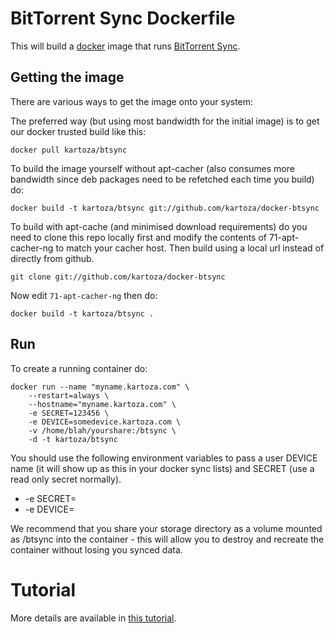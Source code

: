 BitTorrent Sync Dockerfile
==========================

This will build a [docker](http://www.docker/) image that runs [BitTorrent
Sync](http://labs.bittorrent.com/experiments/sync.html).

## Getting the image

There are various ways to get the image onto your system:


The preferred way (but using most bandwidth for the initial image) is to
get our docker trusted build like this:


```
docker pull kartoza/btsync
```

To build the image yourself without apt-cacher (also consumes more bandwidth
since deb packages need to be refetched each time you build) do:

```
docker build -t kartoza/btsync git://github.com/kartoza/docker-btsync
```

To build with apt-cache (and minimised download requirements) do you need to
clone this repo locally first and modify the contents of 71-apt-cacher-ng to
match your cacher host. Then build using a local url instead of directly from
github.

```
git clone git://github.com/kartoza/docker-btsync
```

Now edit ``71-apt-cacher-ng`` then do:

```
docker build -t kartoza/btsync .
```

## Run


To create a running container do:

```
docker run --name "myname.kartoza.com" \
	--restart=always \
	--hostname="myname.kartoza.com" \
	-e SECRET=123456 \
	-e DEVICE=somedevice.kartoza.com \
	-v /home/blah/yourshare:/btsync \
	-d -t kartoza/btsync
```

You should use the following environment variables to pass a 
user DEVICE name (it will show up as this in your docker sync lists) and SECRET
(use a read only secret normally). 

* -e SECRET=<secret> 
* -e DEVICE=<device name>

We recommend that you share your storage directory as a volume mounted
as /btsync into the container - this will allow you to destroy and
recreate the container without losing you synced data.

# Tutorial

More details are available in [this tutorial](http://blog.bittorrent.com/2013/10/22/sync-hacks-deploy-bittorrent-sync-with-docker/).

